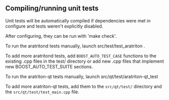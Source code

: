 Compiling/running unit tests
------------------------------------

Unit tests will be automatically compiled if dependencies were met in configure
and tests weren't explicitly disabled.

After configuring, they can be run with 'make check'.

To run the aratritond tests manually, launch src/test/test_aratriton .

To add more aratritond tests, add `BOOST_AUTO_TEST_CASE` functions to the existing
.cpp files in the test/ directory or add new .cpp files that
implement new BOOST_AUTO_TEST_SUITE sections.

To run the aratriton-qt tests manually, launch src/qt/test/aratriton-qt_test

To add more aratriton-qt tests, add them to the `src/qt/test/` directory and
the `src/qt/test/test_main.cpp` file.
